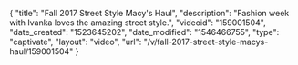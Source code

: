 {
    "title": "Fall 2017 Street Style Macy's Haul",
    "description": "Fashion week with Ivanka loves the amazing street style.",
    "videoid": "159001504",
    "date_created": "1523645202",
    "date_modified": "1546466755",
    "type": "captivate",
    "layout": "video",
    "url": "\/v\/fall-2017-street-style-macys-haul\/159001504"
}